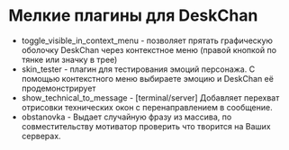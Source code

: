 # Мелкие плагины для DeskChan
 - toggle_visible_in_context_menu - позволяет прятать графическую оболочку DeskChan через контекстное меню (правой кнопкой по тянке или значку в трее)
 - skin_tester - плагин для тестирования эмоций персонажа. С помощью контекстного меню выбираете эмоцию и DeskChan её продемонстрирует
 - show_technical_to_message - [terminal/server] Добавляет перехват отрисовки технических окон с перенаправлением в сообщение.
 - obstanovka - Выдает случайную фразу из массива, по совместительству мотиватор проверить что творится на Ваших серверах.
